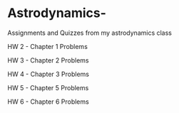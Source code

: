 # Astrodynamics-
Assignments and Quizzes from my astrodynamics class

HW 2 - Chapter 1 Problems

HW 3 - Chapter 2 Problems

HW 4 - Chapter 3 Problems

HW 5 - Chapter 5 Problems

HW 6 - Chapter 6 Problems
